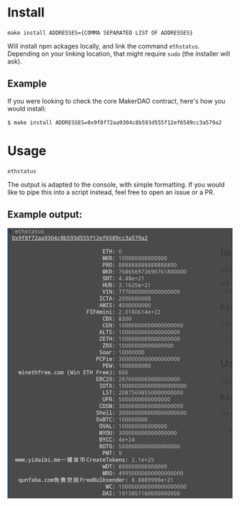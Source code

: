# Install

`make install ADDRESSES={COMMA SEPARATED LIST OF ADDRESSES}`

Will install npm ackages locally, and link the command `ethstatus`.
Depending on your linking location, that might require `sudo` (the installer will ask).

## Example

If you were looking to check the core MakerDAO contract, here's how you would install:

```
$ make install ADDRESSES=0x9f8f72aa9304c8b593d555f12ef6589cc3a579a2
```

# Usage

`ethstatus`

The output is adapted to the console, with simple formatting.
If you would like to pipe this into a script instead, feel free to open an issue or a PR.

## Example output:

![Output of the script: An address in bold, followed by an aligned key-value list of tokens and their respective balances](example.png)
